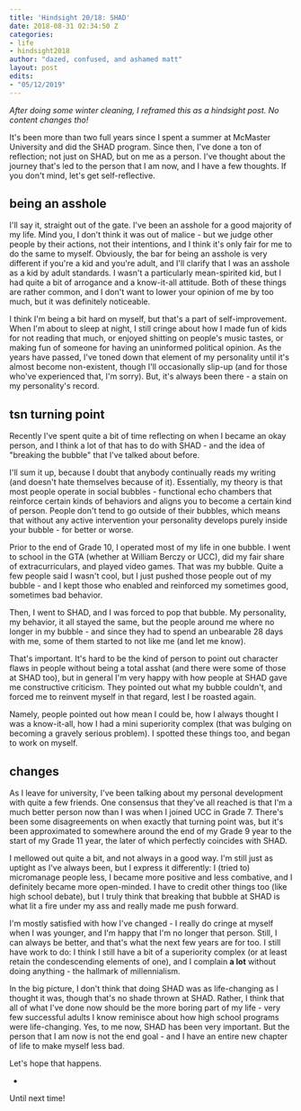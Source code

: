 ```yaml
---
title: 'Hindsight 20/18: SHAD'
date: 2018-08-31 02:34:50 Z
categories:
- life
- hindsight2018
author: "dazed, confused, and ashamed matt"
layout: post
edits:
- "05/12/2019"
---
```


*After doing some winter cleaning, I reframed this as a hindsight post. No content changes tho!*

It's been more than two full years since I spent a summer at McMaster University and did the SHAD program. Since then, I've done a ton of reflection; not just on SHAD, but on me as a person. I've thought about the journey that's led to the person that I am now, and I have a few thoughts. If you don't mind, let's get self-reflective.

## being an asshole

I'll say it, straight out of the gate. I've been an asshole for a good majority of my life. Mind you, I don't think it was out of malice - but we judge other people by their actions, not their intentions, and I think it's only fair for me to do the same to myself. Obviously, the bar for being an asshole is very different if you're a kid and you're adult, and I'll clarify that I was an asshole as a kid by adult standards. I wasn't a particularly mean-spirited kid, but I had quite a bit of arrogance and a know-it-all attitude. Both of these things are rather common, and I don't want to lower your opinion of me by too much, but it was definitely noticeable.

I think I'm being a bit hard on myself, but that's a part of self-improvement. When I'm about to sleep at night, I still cringe about how I made fun of kids for not reading that much, or enjoyed shitting on people's music tastes, or making fun of someone for having an uninformed political opinion. As the years have passed, I've toned down that element of my personality until it's almost become non-existent, though I'll occasionally slip-up (and for those who've experienced that, I'm sorry). But, it's always been there - a stain on my personality's record.

## tsn turning point

Recently I've spent quite a bit of time reflecting on when I became an okay person, and I think a lot of that has to do with SHAD - and the idea of "breaking the bubble" that I've talked about before.

I'll sum it up, because I doubt that anybody continually reads my writing (and doesn't hate themselves because of it). Essentially, my theory is that most people operate in social bubbles - functional echo chambers that reinforce certain kinds of behaviors and aligns you to become a certain kind of person. People don't tend to go outside of their bubbles, which means that without any active intervention your personality develops purely inside your bubble - for better or worse.

Prior to the end of Grade 10, I operated most of my life in one bubble. I went to school in the GTA (whether at William Berczy or UCC), did my fair share of extracurriculars, and played video games. That was my bubble. Quite a few people said I wasn't cool, but I just pushed those people out of my bubble - and I kept those who enabled and reinforced my sometimes good, sometimes bad behavior.

Then, I went to SHAD, and I was forced to pop that bubble. My personality, my behavior, it all stayed the same, but the people around me where no longer in my bubble - and since they had to spend an unbearable 28 days with me, some of them started to not like me (and let me know).

That's important. It's hard to be the kind of person to point out character flaws in people without being a total asshat (and there were some of those at SHAD too), but in general I'm very happy with how people at SHAD gave me constructive criticism. They pointed out what my bubble couldn't, and forced me to reinvent myself in that regard, lest I be roasted again.

Namely, people pointed out how mean I could be, how I always thought I was a know-it-all, how I had a mini superiority complex (that was bulging on becoming a gravely serious problem). I spotted these things too, and began to work on myself.

## changes

As I leave for university, I've been talking about my personal development with quite a few friends. One consensus that they've all reached is that I'm a much better person now than I was when I joined UCC in Grade 7. There's been some disagreements on when exactly that turning point was, but it's been approximated to somewhere around the end of my Grade 9 year to the start of my Grade 11 year, the later of which perfectly coincides with SHAD.

I mellowed out quite a bit, and not always in a good way. I'm still just as uptight as I've always been, but I express it differently: I (tried to) micromanage people less, I became more positive and less combative, and I definitely became more open-minded. I have to credit other things too (like high school debate), but I truly think that breaking that bubble at SHAD is what lit a fire under my ass and really made me push forward.

I'm mostly satisfied with how I've changed - I really do cringe at myself when I was younger, and I'm happy that I'm no longer that person. Still, I can always be better, and that's what the next few years are for too. I still have work to do: I think I still have a bit of a superiority complex (or at least retain the condescending elements of one), and I complain **a lot** without doing anything - the hallmark of millennialism.

In the big picture, I don't think that doing SHAD was as life-changing as I thought it was, though that's no shade thrown at SHAD. Rather, I think that all of what I've done now should be the more boring part of my life - very few successful adults I know reminisce about how high school programs were life-changing. Yes, to me now, SHAD has been very important. But the person that I am now is not the end goal - and I have an entire new chapter of life to make myself less bad.

Let's hope that happens.

-

Until next time!
